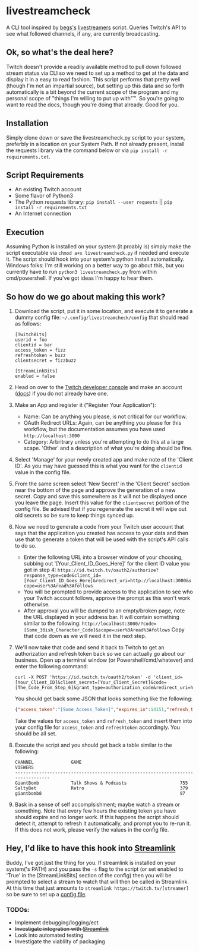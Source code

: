 # livestreamcheck
A CLI tool inspired by [begs's](https://github.com/begs) [livestreamers](https://github.com/begs/livestreamers) script. Queries Twitch's API to see what followed channels, if any, are currently broadcasting.

## Ok, so what's the deal here?
Twitch doesn't provide a readily available method to pull down followed stream status via CLI so we need to set up a method to get at the data and display it in a easy to read fashion. This script performs that pretty well (though I'm not an impartial source), but setting up this data and so forth automatically is a bit beyond the current scope of the program and my personal scope of "things I'm willing to put up with"&trade;. So you're going to want to read the docs, though you're doing that already. Good for you.

## Installation
Simply clone down or save the livestreamcheck.py script to your system, preferbly in a location on your System Path. If not already present, install the requests library via the command below or via `pip install -r requirements.txt`.

## Script Requirements
 - An existing Twitch account
 - Some flavor of Python3
 - The Python requests library: `pip install --user requests` || `pip install -r requirements.txt`
 - An Internet connection

## Execution
Assuming Python is installed on your system (it proably is) simply make the script executable via `chmod a+x livestreamcheck.py` if needed and execute it. The script should hook into your system's python install automatically. Windows folks: I'm still working on a better way to go about this, but you currently have to run `python3 livestreamcheck.py` from within cmd/powershell. If you've got ideas I'm happy to hear them.

## So how do we go about making this work?
1. Download the script, put it in some location, and execute it to generate a dummy config file: `~/.config/livestreamcheck/config` that should read as follows:
    ```
    [TwitchBits]
    userid = foo
    clientid = bar
    access_token = fizz
    refreshtoken = buzz
    clientsecret = fizzbuzz

    [StreamLinkBits]
    enabled = false
    ```

2. Head on over to the [Twitch developer console](https://dev.twitch.tv/console) and make an account ([docs](https://dev.twitch.tv/docs/authentication/register-app)) if you do not already have one.

3. Make an App and register it ("Register Your Application"):
    * Name: Can be anything you please, is not critical for our workflow.
    * OAuth Redirect URLs: Again, can be anything you please for this workflow, but the documentation assumes you have used `http://localhost:3000`
    * Category: Arbritrary unless you're attempting to do this at a large scape. 'Other' and a description of what you're doing should be fine.

4. Select 'Manage' for your newly created app and make note of the 'Client ID'. As you may have guessed this is what you want for the `clientid` value in the config file.

5. From the same screen select 'New Secret' in the 'Client Secret' section near the bottom of the page and approve the generation of a new secret. Copy and save this somewhere as it will not be displayed once you leave the page. Insert this value for the `clientsecret` portion of the config file. Be advised that if you regenerate the secret it will wipe out old secrets so be sure to keep things synced up.

6. Now we need to generate a code from your Twitch user account that says that the application you created has access to your data and then use that to generate a token that will be used with the script's API calls to do so.

    * Enter the following URL into a browser window of your choosing, subbing out '[Your_Client_ID_Goes_Here]' for the client ID value you got in step 4:
    `https://id.twitch.tv/oauth2/authorize?response_type=code&client_id=[Your_Client_ID_Goes_Here]&redirect_uri=http://localhost:3000&scope=user%3Aread%3Afollows`
    * You will be prompted to provide access to the application to see who your Twitch account follows, approve the prompt as this won't work otherwise.
    * After approval you will be dumped to an empty/broken page, note the URL displayed in your address bar. It will contain something similar to the following: `http://localhost:3000/?code=[Some_30ish_Character_Code]&scope=user%3Aread%3Afollows` Copy that code down as we will need it in the next step.

7. We'll now take that code and send it back to Twitch to get an authorization and refresh token back so we can actually go about our business. Open up a terminal window (or Powershell/cmd/whatever) and enter the following command: 
    ```shell
    curl -X POST 'https://id.twitch.tv/oauth2/token' -d 'client_id=[Your_Client_ID]&client_secret=[Your_Client_Secret]&code=[The_Code_From_Step_6]&grant_type=authorization_code&redirect_uri=http://localhost:3000'
    ```

    You should get back some JSON that looks something like the following:
    ```json
    {"access_token":"[Some_Access_Token]","expires_in":14151,"refresh_token":"[Some_Refresh_Token]","scope":["user:read:follows"],"token_type":"bearer"}
    ```
    Take the values for `access_token` and `refresh_token` and insert them into your config file for `access_token` and `refreshtoken` accordingly. You should be all set.

8. Execute the script and you should get back a table similar to the following:
    ```shell
    CHANNEL              GAME                                     VIEWERS
    --------------------------------------------------------------------------------
    GiantBomb            Talk Shows & Podcasts                    755
    SaltyBet             Retro                                    379
    giantbomb8                                                    97
    ```

9. Bask in a sense of self accomplsishment; maybe watch a stream or something. Note that every few hours the existing token you have should expire and no longer work. If this happens the script should detect it, attempt to refresh it automatically, and prompt you to re-run it. If this does not work, please verify the values in the config file.

## Hey, I'd like to have this hook into [Streamlink](https://github.com/streamlink/streamlink)
Buddy, I've got just the thing for you. If streamlink is installed on your system('s PATH) and you pass the `-s` flag to the script (or set enabled to 'True' in the [StreamLinkBits] section of the config) then you will be prompted to select a stream to watch that will then be called in Streamlink. At this time that just amounts to `streamlink https://twitch.tv/[streamer]` so be sure to set up a [config file](https://streamlink.github.io/cli/config.html).

### TODOs:
* Implement debugging/logging/ect
* ~~Investigate integration with [Streamlink](https://github.com/streamlink/streamlink)~~
* Look into automated testing
* Investigate the viablilty of packaging
